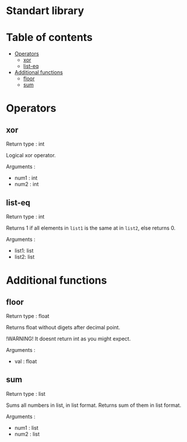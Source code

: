 # Standart library
# Table of contents
* [Operators](#operators)
  * [xor](#xor)
  * [list-eq](#list-eq)
* [Additional functions](#additional-functions)
  * [floor](#floor)
  * [sum](#sum)

# Operators
  ## xor
  Return type : int
  
  Logical xor operator.

  Arguments :
  * num1 : int
  * num2 : int

  ## list-eq
  Return type : int
  
  Returns 1 if all elements in `list1` is the same at in `list2`, else returns 0.

  Arguments :
  * list1: list
  * list2: list

# Additional functions
  ## floor
  Return type : float
  
  Returns float without digets after decimal point.

  !WARNING! It doesnt return int as you might expect. 

  Arguments :
  * val : float

  ## sum
  Return type : list
  
  Sums all numbers in list, in list format. Returns sum of them in list format.

  Arguments :
  * num1 : list
  * num2 : list